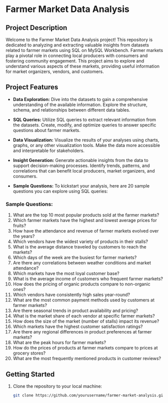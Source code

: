 # Farmer Market Data Analysis

## Project Description

Welcome to the Farmer Market Data Analysis project! This repository is dedicated to analyzing and extracting valuable insights from datasets related to farmer markets using SQL on MySQL Workbench. Farmer markets play a pivotal role in connecting local producers with consumers and fostering community engagement. This project aims to explore and understand various aspects of these markets, providing useful information for market organizers, vendors, and customers.

## Project Features

- **Data Exploration:** Dive into the datasets to gain a comprehensive understanding of the available information. Explore the structure, schema, and relationships between different data tables.

- **SQL Queries:** Utilize SQL queries to extract relevant information from the datasets. Create, modify, and optimize queries to answer specific questions about farmer markets.

- **Data Visualization:** Visualize the results of your analyses using charts, graphs, or any other visualization tools. Make the data more accessible and interpretable for stakeholders.

- **Insight Generation:** Generate actionable insights from the data to support decision-making processes. Identify trends, patterns, and correlations that can benefit local producers, market organizers, and consumers.

- **Sample Questions:** To kickstart your analysis, here are 20 sample questions you can explore using SQL queries:

### Sample Questions:

1. What are the top 10 most popular products sold at the farmer markets?
2. Which farmer markets have the highest and lowest average prices for fruits?
3. How have the attendance and revenue of farmer markets evolved over the years?
4. Which vendors have the widest variety of products in their stalls?
5. What is the average distance traveled by customers to reach the markets?
6. Which days of the week are the busiest for farmer markets?
7. Are there any correlations between weather conditions and market attendance?
8. Which markets have the most loyal customer base?
9. What is the average income of customers who frequent farmer markets?
10. How does the pricing of organic products compare to non-organic ones?
11. Which vendors have consistently high sales year-round?
12. What are the most common payment methods used by customers at farmer markets?
13. Are there seasonal trends in product availability and pricing?
14. What is the market share of each vendor at specific farmer markets?
15. How does the size of the market (number of stalls) impact its revenue?
16. Which markets have the highest customer satisfaction ratings?
17. Are there any regional differences in product preferences at farmer markets?
18. What are the peak hours for farmer markets?
19. How do the prices of products at farmer markets compare to prices at grocery stores?
20. What are the most frequently mentioned products in customer reviews?

## Getting Started

1. Clone the repository to your local machine:

   ```bash
   git clone https://github.com/yourusername/farmer-market-analysis.git
